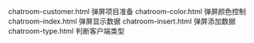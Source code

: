 chatroom-customer.html 弹屏项目准备
chatroom-color.html    弹屏颜色控制
chatroom-index.html    弹屏显示数据
chatroom-insert.html   弹屏添加数据
chatroom-type.html     判断客户端类型
